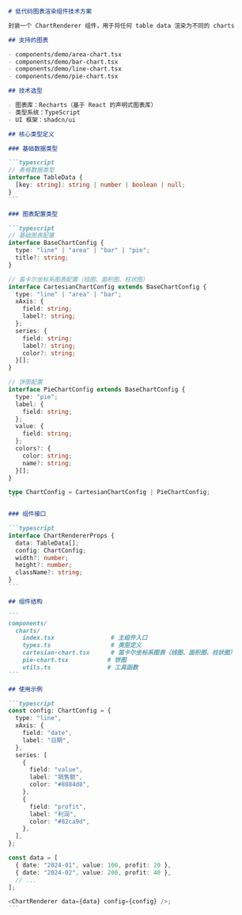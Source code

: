 ````md
# 低代码图表渲染组件技术方案

封装一个 ChartRenderer 组件，用于将任何 table data 渲染为不同的 charts

## 支持的图表

- components/demo/area-chart.tsx
- components/demo/bar-chart.tsx
- components/demo/line-chart.tsx
- components/demo/pie-chart.tsx

## 技术选型

- 图表库：Recharts（基于 React 的声明式图表库）
- 类型系统：TypeScript
- UI 框架：shadcn/ui

## 核心类型定义

### 基础数据类型

```typescript
// 表格数据类型
interface TableData {
  [key: string]: string | number | boolean | null;
}
```

### 图表配置类型

```typescript
// 基础图表配置
interface BaseChartConfig {
  type: "line" | "area" | "bar" | "pie";
  title?: string;
}

// 笛卡尔坐标系图表配置（线图、面积图、柱状图）
interface CartesianChartConfig extends BaseChartConfig {
  type: "line" | "area" | "bar";
  xAxis: {
    field: string;
    label?: string;
  };
  series: {
    field: string;
    label?: string;
    color?: string;
  }[];
}

// 饼图配置
interface PieChartConfig extends BaseChartConfig {
  type: "pie";
  label: {
    field: string;
  };
  value: {
    field: string;
  };
  colors?: {
    color: string;
    name?: string;
  }[];
}

type ChartConfig = CartesianChartConfig | PieChartConfig;
```

### 组件接口

```typescript
interface ChartRendererProps {
  data: TableData[];
  config: ChartConfig;
  width?: number;
  height?: number;
  className?: string;
}
```

## 组件结构

```
components/
  charts/
    index.tsx                # 主组件入口
    types.ts                 # 类型定义
    cartesian-chart.tsx      # 笛卡尔坐标系图表（线图、面积图、柱状图）
    pie-chart.tsx           # 饼图
    utils.ts                # 工具函数
```

## 使用示例

```typescript
const config: ChartConfig = {
  type: "line",
  xAxis: {
    field: "date",
    label: "日期",
  },
  series: [
    {
      field: "value",
      label: "销售额",
      color: "#8884d8",
    },
    {
      field: "profit",
      label: "利润",
      color: "#82ca9d",
    },
  ],
};

const data = [
  { date: "2024-01", value: 100, profit: 20 },
  { date: "2024-02", value: 200, profit: 40 },
  // ...
];

<ChartRenderer data={data} config={config} />;
```
````
